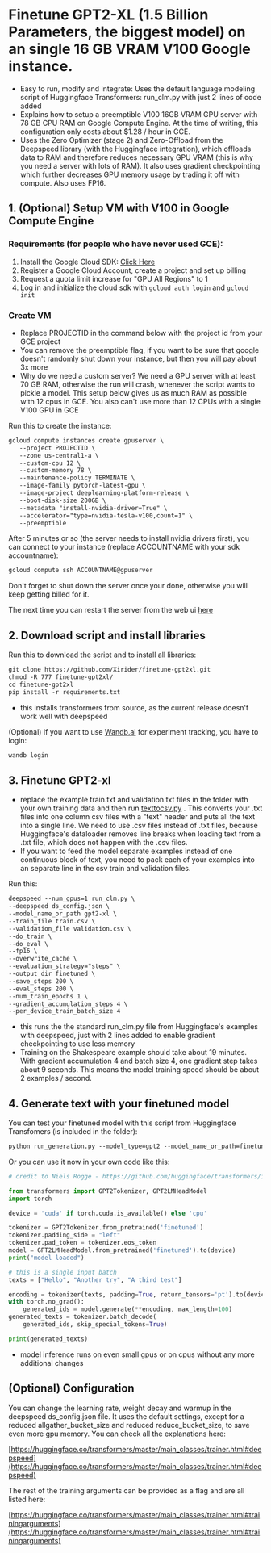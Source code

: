 # Finetune GPT2-XL (1.5 Billion Parameters, the biggest model) on an single 16 GB VRAM V100 Google instance.

- Easy to run, modify and integrate: Uses the default language modeling script of Huggingface Transformers: run_clm.py with just 2 lines of code added
- Explains how to setup a preemptible V100 16GB VRAM GPU server with 78 GB CPU RAM on Google Compute Engine. At the time of writing, this configuration only costs about $1.28 / hour in GCE.
- Uses the Zero Optimizer (stage 2) and Zero-Offload from the Deepspeed library (with the Huggingface integration), which offloads data to RAM and therefore reduces necessary GPU VRAM (this is why you need a server with lots of RAM). It also uses gradient checkpointing  which further decreases GPU memory usage by trading it off with compute. Also uses FP16.

## 1. (Optional) Setup VM with V100 in Google Compute Engine

### Requirements (for people who have never used GCE):

1. Install the Google Cloud SDK: [Click Here](https://cloud.google.com/sdk/docs/install)
2. Register a Google Cloud Account, create a project and set up billing
3. Request a quota limit increase for "GPU All Regions" to 1
4. Log in and initialize the cloud sdk with `gcloud auth login` and `gcloud init` 

### Create VM

- Replace PROJECTID in the command below with the project id from your GCE project
- You can remove the preemptible flag, if you want to be sure that google doesn't randomly shut down your instance, but then you will pay about 3x more
- Why do we need a custom server? We need a GPU server with at least 70 GB RAM, otherwise the run will crash, whenever the script wants to pickle a model. This setup below gives us as much RAM as possible with 12 cpus in GCE. You also can't use more than 12 CPUs with a single V100 GPU in GCE

Run this to create the instance:

```markdown
gcloud compute instances create gpuserver \
   --project PROJECTID \
   --zone us-central1-a \
   --custom-cpu 12 \
   --custom-memory 78 \
   --maintenance-policy TERMINATE \
   --image-family pytorch-latest-gpu \
   --image-project deeplearning-platform-release \
   --boot-disk-size 200GB \
   --metadata "install-nvidia-driver=True" \
   --accelerator="type=nvidia-tesla-v100,count=1" \
   --preemptible
```

After 5 minutes or so (the server needs to install nvidia drivers first), you can connect to your instance (replace ACCOUNTNAME with your sdk accountname): 

```markdown
gcloud compute ssh ACCOUNTNAME@gpuserver
```

Don't forget to shut down the server once your done, otherwise you will keep getting billed for it.

The next time you can restart the server from the web ui [here](https://console.cloud.google.com/compute/instance)

## 2. Download script and install libraries

Run this to download the script and to install all libraries:

```markdown
git clone https://github.com/Xirider/finetune-gpt2xl.git
chmod -R 777 finetune-gpt2xl/
cd finetune-gpt2xl
pip install -r requirements.txt 

```

- this installs transformers from source, as the current release doesn't work well with deepspeed

(Optional) If you want to use [Wandb.ai](http://wandb.ai) for experiment tracking, you have to login:

```markdown
wandb login
```

## 3. Finetune GPT2-xl

- replace the example train.txt and validation.txt files in the folder with your own training data and then run [texttocsv.py](http://texttocsv.py) . This converts your .txt files into one column csv files with a "text" header and puts all the text into a single line. We need to use .csv files instead of .txt files, because Huggingface's dataloader removes line breaks when loading text from a .txt file, which does not happen with the .csv files.
- If you want to feed the model separate examples instead of one continuous block of text, you need to pack each of your examples into an separate line in the csv train and validation files.

Run this:

```markdown
deepspeed --num_gpus=1 run_clm.py \
--deepspeed ds_config.json \
--model_name_or_path gpt2-xl \
--train_file train.csv \
--validation_file validation.csv \
--do_train \
--do_eval \
--fp16 \
--overwrite_cache \
--evaluation_strategy="steps" \
--output_dir finetuned \
--save_steps 200 \
--eval_steps 200 \
--num_train_epochs 1 \
--gradient_accumulation_steps 4 \
--per_device_train_batch_size 4

```

- this runs the the standard run_clm.py file from Huggingface's examples with deepspeed, just with 2 lines added to enable gradient checkpointing to use less memory
- Training on the Shakespeare example should take about 19 minutes. With gradient accumulation 4 and batch size 4, one gradient step takes about 9 seconds. This means the model training speed should be about 2 examples / second.

## 4. Generate text with your finetuned model

You can test your finetuned model with this script from Huggingface Transfomers (is included in the folder):

```markdown
python run_generation.py --model_type=gpt2 --model_name_or_path=finetuned --length 200
```

Or you can use it now in your own code like this:

```python
# credit to Niels Rogge - https://github.com/huggingface/transformers/issues/10704

from transformers import GPT2Tokenizer, GPT2LMHeadModel
import torch

device = 'cuda' if torch.cuda.is_available() else 'cpu'

tokenizer = GPT2Tokenizer.from_pretrained('finetuned')
tokenizer.padding_side = "left"
tokenizer.pad_token = tokenizer.eos_token
model = GPT2LMHeadModel.from_pretrained('finetuned').to(device)
print("model loaded")

# this is a single input batch
texts = ["Hello", "Another try", "A third test"]

encoding = tokenizer(texts, padding=True, return_tensors='pt').to(device)
with torch.no_grad():
    generated_ids = model.generate(**encoding, max_length=100)
generated_texts = tokenizer.batch_decode(
    generated_ids, skip_special_tokens=True)

print(generated_texts)
```

- model inference runs on even small gpus or on cpus without any more additional changes

## (Optional) Configuration

You can change the learning rate, weight decay and warmup in the deepspeed ds_config.json file. It uses the default settings, except for a reduced allgather_bucket_size and reduced reduce_bucket_size, to save even more gpu memory. You can check all the explanations here:

[https://huggingface.co/transformers/master/main_classes/trainer.html#deepspeed](https://huggingface.co/transformers/master/main_classes/trainer.html#deepspeed)

The rest of the training arguments can be provided as a flag and are all listed here:

[https://huggingface.co/transformers/master/main_classes/trainer.html#trainingarguments](https://huggingface.co/transformers/master/main_classes/trainer.html#trainingarguments)